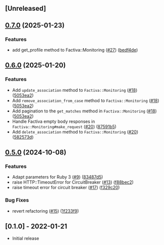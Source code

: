 ## [Unreleased]

## [0.7.0](https://github.com/sequra/factiva-api-client/compare/v0.6.0...v0.7.0) (2025-01-23)


### Features

* add get_profile method to Factiva::Monitoring ([#27](https://github.com/sequra/factiva-api-client/issues/27)) ([bedf4de](https://github.com/sequra/factiva-api-client/commit/bedf4debbef6f2461703ae791955b8296247a4bc))

## [0.6.0](https://github.com/sequra/factiva-api-client/compare/v0.5.0...v0.6.0) (2025-01-20)


### Features

* Add `update_association` method to `Factiva::Monitoring` ([#18](https://github.com/sequra/factiva-api-client/pull/18)) ([5053ea2](https://github.com/sequra/factiva-api-client/pull/18/commits/5053ea2462dca9a8d4f9c6a72160bff28554d303))
* Add `remove_association_from_case` method to `Factiva::Monitoring` ([#18](https://github.com/sequra/factiva-api-client/pull/18)) ([5053ea2](https://github.com/sequra/factiva-api-client/pull/18/commits/5053ea2462dca9a8d4f9c6a72160bff28554d303))
* Add pagination to the `get_matches` method in `Factiva::Monitoring` ([#18](https://github.com/sequra/factiva-api-client/pull/18)) ([5053ea2](https://github.com/sequra/factiva-api-client/pull/18/commits/5053ea2462dca9a8d4f9c6a72160bff28554d303))
* Handle Factiva empty body responses in  `Factiva::Monitoring#make_request` ([#20](https://github.com/sequra/factiva-api-client/pull/20)) ([87591b5](https://github.com/sequra/factiva-api-client/pull/20/commits/87591b57d41f4a897f5f1c49fce134239e0997e0))
* Add `delete_association` method to `Factiva::Monitoring` ([#20](https://github.com/sequra/factiva-api-client/pull/20)) ([582573d](https://github.com/sequra/factiva-api-client/pull/20/commits/582573daac45595441878fb7872ba9d02879819a))

## [0.5.0](https://github.com/sequra/factiva-api-client/compare/v0.4.0...v0.5.0) (2024-10-08)


### Features

* Adapt parameters for Ruby 3 ([#9](https://github.com/sequra/factiva-api-client/issues/9)) ([83487d5](https://github.com/sequra/factiva-api-client/commit/83487d55dd4a8cd90ecd24eaa1b9b34934445234))
* raise HTTP::TimeoutError for CircuitBreaker ([#13](https://github.com/sequra/factiva-api-client/issues/13)) ([f88bec2](https://github.com/sequra/factiva-api-client/commit/f88bec29f01085340d29e5748c9782e23c19b3a8))
* raise timeout error for circuit breaker ([#17](https://github.com/sequra/factiva-api-client/issues/17)) ([f329c20](https://github.com/sequra/factiva-api-client/commit/f329c2063dbd16dec3f4bc6aeea02a6c39cb757f))


### Bug Fixes

* revert refactoring ([#15](https://github.com/sequra/factiva-api-client/issues/15)) ([1f233f9](https://github.com/sequra/factiva-api-client/commit/1f233f9c074941db51e0f452b3885522935cc665))

## [0.1.0] - 2022-01-21

- Initial release
